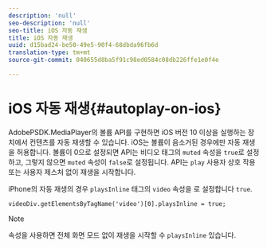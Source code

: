 ```yaml
---
description: 'null'
seo-description: 'null'
seo-title: iOS 자동 재생
title: iOS 자동 재생
uuid: d15bad24-be50-49e5-90f4-68dbda96fb6d
translation-type: tm+mt
source-git-commit: 040655d8ba5f91c98ed0584c08db226ffe1e0f4e

---
```



# iOS 자동 재생{#autoplay-on-ios}

AdobePSDK.MediaPlayer의 볼륨 API를 구현하면 iOS 버전 10 이상을 실행하는 장치에서 컨텐츠를 자동 재생할 수 있습니다. iOS는 볼륨이 음소거된 경우에만 자동 재생을 허용합니다. 볼륨이 0으로 설정되면 API는 비디오 태그의 `muted` 속성을 `true`로 설정하고, 그렇지 않으면 `muted` 속성이 `false`로 설정됩니다. API는 `play` 사용자 상호 작용 또는 사용자 제스처 없이 재생을 시작합니다.

iPhone의 자동 재생의 경우 `playsInline` 태그의 `video` 속성을 로 설정합니다 `true`.

```
videoDiv.getElementsByTagName('video')[0].playsInline = true;
```

>[!NOTE]
>
>속성을 사용하면 전체 화면 모드 없이 재생을 시작할 수 `playsInline` 있습니다.

